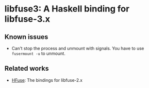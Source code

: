 # libfuse3: A Haskell binding for libfuse-3.x

## Known issues

- Can't stop the process and unmount with signals. You have to use `fusermount -u` to unmount.

## Related works

- [HFuse](https://github.com/m15k/hfuse): The bindings for libfuse-2.x
